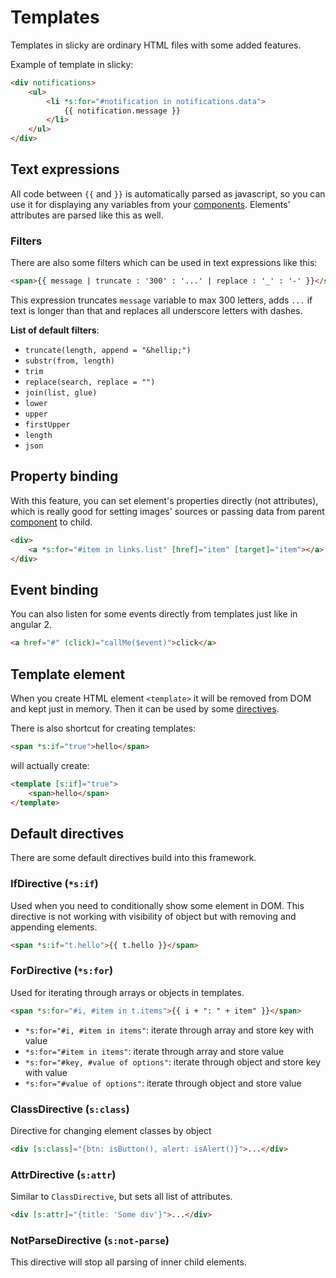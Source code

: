 # Templates

Templates in slicky are ordinary HTML files with some added features.

Example of template in slicky:

```html
<div notifications>
	<ul>
		<li *s:for="#notification in notifications.data">
			{{ notification.message }}
		</li>
	</ul>
</div>
```

## Text expressions

All code between `{{` and `}}` is automatically parsed as javascript, so you 
can use it for displaying any variables from your [components](./components.md). 
Elements' attributes are parsed like this as well.

### Filters

There are also some filters which can be used in text expressions like this:

```html
<span>{{ message | truncate : '300' : '...' | replace : '_' : '-' }}</span>
```

This expression truncates `message` variable to max 300 letters, adds `...` if 
text is longer than that and replaces all underscore letters with dashes.

**List of default filters**:

* `truncate(length, append = "&hellip;")`
* `substr(from, length)`
* `trim`
* `replace(search, replace = "")`
* `join(list, glue)`
* `lower`
* `upper`
* `firstUpper`
* `length`
* `json`

## Property binding

With this feature, you can set element's properties directly (not attributes), 
which is really good for setting images' sources or passing data from parent 
[component](./components.md) to child.

```html
<div>
	<a *s:for="#item in links.list" [href]="item" [target]="item"></a>
</div>
```

## Event binding

You can also listen for some events directly from templates just like in angular 
2.

```html
<a href="#" (click)="callMe($event)">click</a>
```

## Template element

When you create HTML element `<template>` it will be removed from DOM and kept 
just in memory. Then it can be used by some [directives](./directives.md).

There is also shortcut for creating templates:

```html
<span *s:if="true">hello</span>
```

will actually create:

```html
<template [s:if]="true">
	<span>hello</span>
</template>
```

## Default directives

There are some default directives build into this framework. 

### IfDirective (`*s:if`)

Used when you need to conditionally show some element in DOM. This directive is 
not working with visibility of object but with removing and appending elements.

```html
<span *s:if="t.hello">{{ t.hello }}</span>
```

### ForDirective (`*s:for`)

Used for iterating through arrays or objects in templates.

```html
<span *s:for="#i, #item in t.items">{{ i + ": " + item" }}</span>
```

* `*s:for="#i, #item in items"`: iterate through array and store key with value
* `*s:for="#item in items"`: iterate through array and store value
* `*s:for="#key, #value of options"`: iterate through object and store key with value
* `*s:for="#value of options"`: iterate through object and store value

### ClassDirective (`s:class`)

Directive for changing element classes by object

```html
<div [s:class]="{btn: isButton(), alert: isAlert()}">...</div>
```

### AttrDirective (`s:attr`)

Similar to `ClassDirective`, but sets all list of attributes.

```html
<div [s:attr]="{title: 'Some div'}">...</div>
```

### NotParseDirective (`s:not-parse`)

This directive will stop all parsing of inner child elements.
